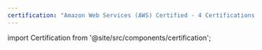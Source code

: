 ```yaml
---
certification: "Amazon Web Services (AWS) Certified - 4 Certifications!"
---
```


import Certification from '@site/src/components/certification';

<Certification name={frontMatter.certification} />